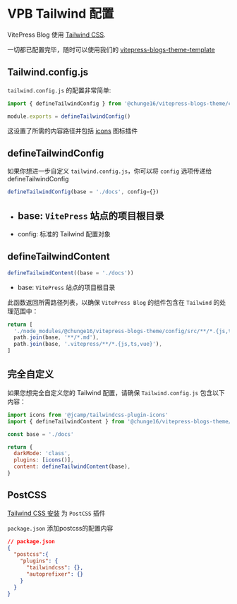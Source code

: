 # VPB Tailwind 配置

VitePress Blog 使用 [Tailwind CSS](https://tailwindcss.com).

一切都已配置完毕，随时可以使用我们的 [vitepress-blogs-theme-template](https://github.com/chunge16/vitepress-blogs-theme-template)

## Tailwind.config.js

`tailwind.config.js` 的配置非常简单:

```js
import { defineTailwindConfig } from '@chunge16/vitepress-blogs-theme/config'

module.exports = defineTailwindConfig()
```
这设置了所需的内容路径并包括 [icons](./icons) 图标插件


## defineTailwindConfig

如果你想进一步自定义 `tailwind.config.js`，你可以将 `config` 选项传递给defineTailwindConfig


```js
defineTailwindConfig(base = './docs', config={})
```

- base: `VitePress` 站点的项目根目录
  - 
- config: 标准的 Tailwind 配置对象

## defineTailwindContent

```js
defineTailwindContent((base = './docs'))
```

- base: `VitePress` 站点的项目根目录

此函数返回所需路径列表，以确保 `VitePress Blog` 的组件包含在 `Tailwind` 的处理范围中：


```js
return [
  './node_modules/@chunge16/vitepress-blogs-theme/config/src/**/*.{js,ts,vue}',
  path.join(base, '**/*.md'),
  path.join(base, '.vitepress/**/*.{js,ts,vue}'),
]
```

## 完全自定义

如果您想完全自定义您的 Tailwind 配置，请确保 `Tailwind.config.js` 包含以下内容：


```js
import icons from '@jcamp/tailwindcss-plugin-icons'
import { defineTailwindContent } from '@chunge16/vitepress-blogs-theme/config/config'

const base = './docs' 

return {
  darkMode: 'class',
  plugins: [icons()],
  content: defineTailwindContent(base),
}
```

## PostCSS
[Tailwind CSS 安装](https://tailwindcss.com/docs/installation/using-postcss) 为 `PostCSS` 插件

`package.json` 添加postcss的配置内容

```json
// package.json
{
  "postcss":{
    "plugins": {
      "tailwindcss": {},
      "autoprefixer": {}
    }
  }
}


```

